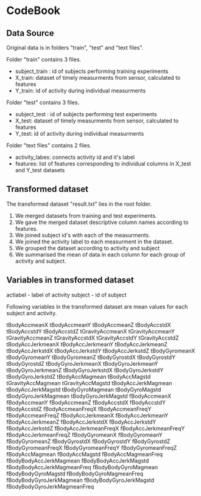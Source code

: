 # CodeBook

## Data Source

Original data is in folders "train", "test" and "text files".

Folder "train" contains 3 files.
- subject_train : id of subjects performing training experiments 
- X_train: dataset of timely measurments from sensor, calculated to features
- Y_train: id of activity during individual measurments

Folder "test" contains 3 files.
- subject_test : id of subjects performing test experiments 
- X_test: dataset of timely measurments from sensor, calculated to features
- Y_test: id of activity during individual measurments

Folder "text files" contains 2 files.
- activity_labes: connects activity id and it's label
- features: list of features corresponding to individual columns in X_test and Y_test datasets

## Transformed dataset

The transformed dataset "result.txt" lies in the root folder.

1) We merged datasets from training and test experiments.
2) We gave the merged dataset descriptive column names according to features. 
3) We joined subject id's with each of the measurments.
4) We joined the activity label to each measurment in the dataset.
5) We grouped the dataset according to activity and subject
6) We summarised the mean of data in each column for each group of activity and subject.

## Variables in transformed dataset

actlabel - label of activity 
subject - id of subject

Following variables in the transformed dataset are mean values for each subject and activity. 

tBodyAccmeanX
tBodyAccmeanY
tBodyAccmeanZ
tBodyAccstdX
tBodyAccstdY
tBodyAccstdZ
tGravityAccmeanX
tGravityAccmeanY
tGravityAccmeanZ
tGravityAccstdX
tGravityAccstdY
tGravityAccstdZ
tBodyAccJerkmeanX
tBodyAccJerkmeanY
tBodyAccJerkmeanZ
tBodyAccJerkstdX
tBodyAccJerkstdY
tBodyAccJerkstdZ
tBodyGyromeanX
tBodyGyromeanY
tBodyGyromeanZ
tBodyGyrostdX
tBodyGyrostdY
tBodyGyrostdZ
tBodyGyroJerkmeanX
tBodyGyroJerkmeanY
tBodyGyroJerkmeanZ
tBodyGyroJerkstdX
tBodyGyroJerkstdY
tBodyGyroJerkstdZ
tBodyAccMagmean
tBodyAccMagstd
tGravityAccMagmean
tGravityAccMagstd
tBodyAccJerkMagmean
tBodyAccJerkMagstd
tBodyGyroMagmean
tBodyGyroMagstd
tBodyGyroJerkMagmean
tBodyGyroJerkMagstd
fBodyAccmeanX
fBodyAccmeanY
fBodyAccmeanZ
fBodyAccstdX
fBodyAccstdY
fBodyAccstdZ
fBodyAccmeanFreqX
fBodyAccmeanFreqY
fBodyAccmeanFreqZ
fBodyAccJerkmeanX
fBodyAccJerkmeanY
fBodyAccJerkmeanZ
fBodyAccJerkstdX
fBodyAccJerkstdY
fBodyAccJerkstdZ
fBodyAccJerkmeanFreqX
fBodyAccJerkmeanFreqY
fBodyAccJerkmeanFreqZ
fBodyGyromeanX
fBodyGyromeanY
fBodyGyromeanZ
fBodyGyrostdX
fBodyGyrostdY
fBodyGyrostdZ
fBodyGyromeanFreqX
fBodyGyromeanFreqY
fBodyGyromeanFreqZ
fBodyAccMagmean
fBodyAccMagstd
fBodyAccMagmeanFreq
fBodyBodyAccJerkMagmean
fBodyBodyAccJerkMagstd
fBodyBodyAccJerkMagmeanFreq
fBodyBodyGyroMagmean
fBodyBodyGyroMagstd
fBodyBodyGyroMagmeanFreq
fBodyBodyGyroJerkMagmean
fBodyBodyGyroJerkMagstd
fBodyBodyGyroJerkMagmeanFreq

